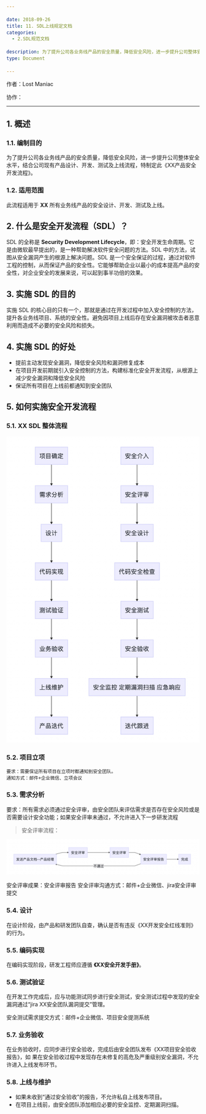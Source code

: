 ```yaml
---

date: 2018-09-26
title: 11. SDL上线规定文档
categories:
  - 2.SDL规范文档

description: 为了提升公司各业务线产品的安全质量，降低安全风险，进一步提升公司整体安全水平，结合公司现有产品设计、开发、测试及上线流程，特制定此《XX产品安全开发流程》。
type: Document

---
```


作者：Lost Maniac

协作：

---

## 1. 概述
### 1.1. 编制目的

为了提升公司各业务线产品的安全质量，降低安全风险，进一步提升公司整体安全水平，结合公司现有产品设计、开发、测试及上线流程，特制定此《XX产品安全开发流程》。

### 1.2. 适用范围
此流程适用于 **XX** 所有业务线产品的安全设计、开发、测试及上线。

## 2. 什么是安全开发流程（SDL）？

SDL 的全称是 **Security Development Lifecycle**，即：安全开发生命周期。它是由微软最早提出的，是一种帮助解决软件安全问题的方法。SDL 中的方法，试图从安全漏洞产生的根源上解决问题。SDL 是一个安全保证的过程，通过对软件工程的控制，从而保证产品的安全性。它能够帮助企业以最小的成本提高产品的安全性，对企业安全的发展来说，可以起到事半功倍的效果。

## 3. 实施 SDL 的目的
实施 SDL 的核心目的只有一个，那就是通过在开发过程中加入安全控制的方法，提升各业务线项目、系统的安全性。避免因项目上线后存在安全漏洞被攻击者恶意利用而造成不必要的安全风险和损失。

## 4. 实施 SDL 的好处

* 提前主动发现安全漏洞，降低安全风险和漏洞修复成本
* 在项目开发前期就引入安全控制的方法，构建标准化安全开发流程，从根源上减少安全漏洞和降低安全风险
* 保证所有项目在上线前都通知到安全团队


## 5. 如何实施安全开发流程

### 5.1. XX SDL 整体流程


![整体流程](/images/2018/10/01.jpeg)



### 5.2. 项目立项
    要求：需要保证所有项目在立项时都通知到安全团队。
    通知方式：邮件+企业微信、立项会议

### 5.3. 需求分析

要求：所有需求必须通过安全评审，由安全团队来评估需求是否存在安全风险或是否需要设计安全功能；如果安全评审未通过，不允许进入下一步研发流程


> 安全评审流程：


![安全评审流程](/images/2018/10/02.jpeg)


安全评审成果：安全评审报告
安全评审沟通方式：邮件+企业微信、jira安全评审提交

### 5.4. 设计

在设计阶段，由产品和研发团队自查，确认是否有违反《XX开发安全红线准则》的行为。

### 5.5. 编码实现
在编码实现阶段，研发工程师应遵循 **《XX安全开发手册》**。

### 5.6. 测试验证
在开发工作完成后，应与功能测试同步进行安全测试，安全测试过程中发现的安全漏洞通过“jira XX安全团队漏洞提交”管理。

安全测试需求提交方式：邮件+企业微信、项目安全提测系统

### 5.7. 业务验收
在业务验收时，应同步进行安全验收，完成后由安全团队发布《XX项目安全验收报告》，如
果在安全验收过程中发现存在未修复的高危及严重级别安全漏洞，不允许进入上线发布环节。

### 5.8. 上线与维护

* 如果未收到“通过安全验收”的报告，不允许私自上线发布项目。
* 在项目上线前，由安全团队添加相应必要的安全监控、定期漏洞扫描。
